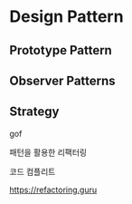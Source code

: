 # Design Pattern

## Prototype Pattern

## Observer Patterns

## Strategy

gof

패턴을 활용한 리팩터링

코드 컴플리트


https://refactoring.guru